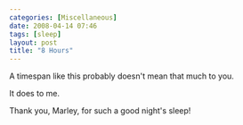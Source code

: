 ```yaml
---
categories: [Miscellaneous]
date: 2008-04-14 07:46
tags: [sleep]
layout: post
title: "8 Hours"
---
```

A timespan like this probably doesn't mean that much to you.

It does to me.

Thank you, Marley, for such a good night's sleep!
